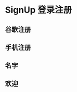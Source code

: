 # SignUp 登录注册

## 谷歌注册

<code src="./demos/demo1.tsx"></code>

## 手机注册

<code src="./demos/demo2.tsx"></code>

## 名字

<code src="./demos/demo3.tsx"></code>

## 欢迎

<code src="./demos/demo4.tsx"></code>




